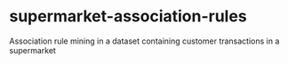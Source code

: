 # supermarket-association-rules
Association rule mining in a dataset containing customer transactions in a supermarket
